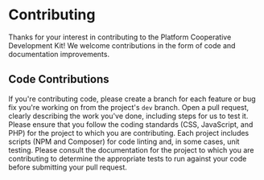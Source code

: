 # Contributing

Thanks for your interest in contributing to the Platform Cooperative Development Kit! We welcome contributions in the form of code and documentation improvements.

## Code Contributions

If you're contributing code, please create a branch for each feature or bug fix you're working on from the project's `dev` branch. Open a pull request, clearly describing the work you've done, including steps for us to test it. Please ensure that you follow the coding standards (CSS, JavaScript, and PHP) for the project to which you are contributing. Each project includes scripts (NPM and Composer) for code linting and, in some cases, unit testing. Please consult the documentation for the project to which you are contributing to determine the appropriate tests to run against your code before submitting your pull request.
